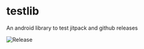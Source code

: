 # testlib
An android library to test jitpack and github releases

![Release](https://jitpack.io/v/goui/testlib.svg)
